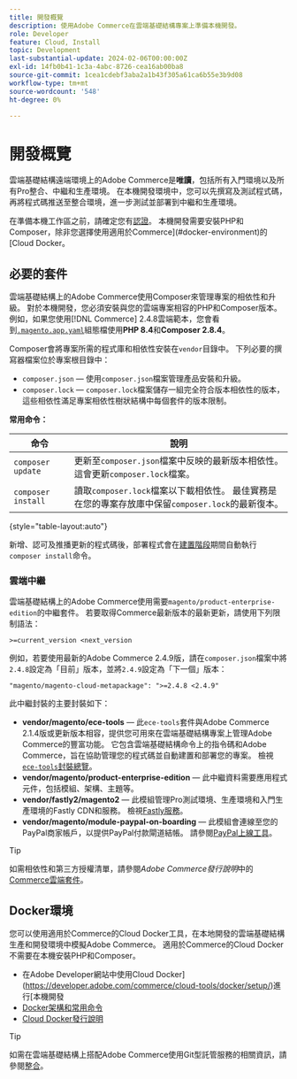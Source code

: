 ```yaml
---
title: 開發概覽
description: 使用Adobe Commerce在雲端基礎結構專案上準備本機開發。
role: Developer
feature: Cloud, Install
topic: Development
last-substantial-update: 2024-02-06T00:00:00Z
exl-id: 14fb0b41-1c3a-4abc-8726-cea16ab00ba8
source-git-commit: 1cea1cdebf3aba2a1b43f305a61ca6b55e3b9d08
workflow-type: tm+mt
source-wordcount: '548'
ht-degree: 0%

---
```


# 開發概覽

雲端基礎結構遠端環境上的Adobe Commerce是&#x200B;**唯讀**，包括所有入門環境以及所有Pro整合、中繼和生產環境。 在本機開發環境中，您可以先撰寫及測試程式碼，再將程式碼推送至整合環境，進一步測試並部署到中繼和生產環境。

在準備本機工作區之前，請確定您有[認證](../../get-started/prepare-workspace.md)。 本機開發需要安裝PHP和Composer，除非您選擇使用適用於Commerce](#docker-environment)的[Cloud Docker。

## 必要的套件

雲端基礎結構上的Adobe Commerce使用Composer來管理專案的相依性和升級。 對於本機開發，您必須安裝與您的雲端專案相容的PHP和Composer版本。 例如，如果您使用[!DNL Commerce] 2.4.8雲端範本，您會看到[`.magento.app.yaml`](https://github.com/magento/magento-cloud/blob/2.4.8/.magento.app.yaml)組態檔使用&#x200B;**PHP 8.4**&#x200B;和&#x200B;**Composer 2.8.4**。

Composer會將專案所需的程式庫和相依性安裝在`vendor`目錄中。 下列必要的撰寫器檔案位於專案根目錄中：

- `composer.json` — 使用`composer.json`檔案管理產品安裝和升級。
- `composer.lock` — `composer.lock`檔案儲存一組完全符合版本相依性的版本，這些相依性滿足專案相依性樹狀結構中每個套件的版本限制。

**常用命令：**

| 命令 | 說明 |
|--------------------|----------------------------------------------------------------------------------------------------------------------------------------------------------|
| `composer update` | 更新至`composer.json`檔案中反映的最新版本相依性。 這會更新`composer.lock`檔案。 |
| `composer install` | 讀取`composer.lock`檔案以下載相依性。 最佳實務是在您的專案存放庫中保留`composer.lock`的最新復本。 |

{style="table-layout:auto"}

新增、認可及推播更新的程式碼後，部署程式會在[建置階段](../deploy/process.md#build-phase-build-phase)期間自動執行`composer install`命令。

### 雲端中繼

雲端基礎結構上的Adobe Commerce使用需要`magento/product-enterprise-edition`的中繼套件。 若要取得Commerce最新版本的最新更新，請使用下列限制語法：

```text
>=current_version <next_version
```

例如，若要使用最新的Adobe Commerce 2.4.9版，請在`composer.json`檔案中將`2.4.8`設定為「目前」版本，並將`2.4.9`設定為「下一個」版本：

```text
"magento/magento-cloud-metapackage": ">=2.4.8 <2.4.9"
```

此中繼封裝的主要封裝如下：

- **vendor/magento/ece-tools** — 此`ece-tools`套件與Adobe Commerce 2.1.4版或更新版本相容，提供您可用來在雲端基礎結構專案上管理Adobe Commerce的豐富功能。 它包含雲端基礎結構命令上的指令碼和Adobe Commerce，旨在協助管理您的程式碼並自動建置和部署您的專案。 檢視[`ece-tools`封裝總覽](../dev-tools/package-overview.md)。
- **vendor/magento/product-enterprise-edition** — 此中繼資料需要應用程式元件，包括模組、架構、主題等。
- **vendor/fastly2/magento2** — 此模組管理Pro測試環境、生產環境和入門生產環境的Fastly CDN和服務。 檢視[Fastly服務](/help/cloud-guide/cdn/fastly.md#fastly-cdn-module-for-magento-2)。
- **vendor/magento/module-paypal-on-boarding** — 此模組會連線至您的PayPal商家帳戶，以提供PayPal付款閘道結帳。 請參閱[PayPal上線工具](../store/paypal.md)。

>[!TIP]
>
>如需相依性和第三方授權清單，請參閱&#x200B;_Adobe Commerce發行說明_&#x200B;中的[Commerce雲端套件](/help/cloud-guide/release-notes/cloud-packages.md)。

## Docker環境

您可以使用適用於Commerce的Cloud Docker工具，在本地開發的雲端基礎結構生產和開發環境中模擬Adobe Commerce。 適用於Commerce的Cloud Docker不需要在本機安裝PHP和Composer。

- 在Adobe Developer網站中使用Cloud Docker](https://developer.adobe.com/commerce/cloud-tools/docker/setup/)進行[本機開發
- [Docker架構和常用命令](../dev-tools/cloud-docker.md)
- [Cloud Docker發行說明](../release-notes/cloud-docker.md)

>[!TIP]
>
>如需在雲端基礎結構上搭配Adobe Commerce使用Git型託管服務的相關資訊，請參閱[整合](../integrations/overview.md)。
